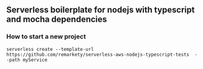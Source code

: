 ## Serverless boilerplate for nodejs with typescript and mocha dependencies

### How to start a new project
 `serverless create --template-url https://github.com/remarkety/serverless-aws-nodejs-typescript-tests  --path myService`
